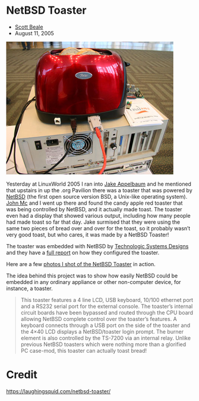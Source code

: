 # NetBSD Toaster

*   [Scott Beale](https://laughingsquid.com/author/scottbeale/ "Posts by Scott Beale")
*   <time class="ct-meta-element-date" datetime="2005-08-11T15:23:29-04:00">August 11, 2005</time>

![a fuckin leaf](https://raw.githubusercontent.com/Chanon7/NetBSD-toaster/main/toaster1.jpg)

Yesterday at LinuxWorld 2005 I ran into [Jake Appelbaum](https://twitter.com/ioerror) and he mentioned that upstairs in up the .org Pavilion there was a toaster that was powered by [NetBSD](http://www.netbsd.org/) (the first open source version BSD, a Unix-like operating system). [John Mc](http://www.flickr.com/photos/laughingsquid/33239116/in/set-738298/) and I went up there and found the candy apple red toaster that was being controlled by NetBSD, and it actually made toast. The toaster even had a display that showed various output, including how many people had made toast so far that day. Jake surmised that they were using the same two pieces of bread over and over for the toast, so it probably wasn’t very good toast, but who cares, it was made by a NetBSD Toaster!

The toaster was embedded with NetBSD by [Technologic Systems Designs](http://embeddedarm.com/) and they have a [full report](http://embeddedarm.com/news/netbsd_toaster.htm) on how they configured the toaster.

Here are a few [photos I shot of the NetBSD Toaster](http://www.flickr.com/photos/laughingsquid/sets/738459/) in action.

The idea behind this project was to show how easily NetBSD could be embedded in any ordinary appliance or other non-computer device, for instance, a toaster.

> This toaster features a 4 line LCD, USB keyboard, 10/100 ethernet port and a RS232 serial port for the external console. The toaster’s internal circuit boards have been bypassed and routed through the CPU board allowing NetBSD complete control over the toaster’s features. A keyboard connects through a USB port on the side of the toaster and the 4×40 LCD displays a NetBSD/toaster login prompt. The burner element is also controlled by the TS-7200 via an internal relay. Unlike previous NetBSD toasters which were nothing more than a glorified PC case-mod, this toaster can actually toast bread!



# Credit 
https://laughingsquid.com/netbsd-toaster/
